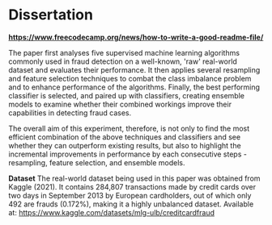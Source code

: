 # Dissertation

**https://www.freecodecamp.org/news/how-to-write-a-good-readme-file/**


The paper first analyses five supervised machine learning algorithms commonly used in fraud detection on a well-known, 'raw' real-world dataset and evaluates their performance. It then applies several resampling and feature selection techniques to combat the class imbalance problem and to enhance performance of the algorithms. Finally, the best performing classifier is selected, and paired up with classifiers, creating ensemble models to examine whether their combined workings improve their capabilities in detecting fraud cases. 

The overall aim of this experiment, therefore, is not only to find the most efficient combination of the above techniques and classifiers and see whether they can outperform existing results, but also to highlight the incremental improvements in performance by each consecutive steps - resampling, feature selection, and ensemble models. 

**Dataset**
The real-world dataset being used in this paper was obtained from Kaggle (2021). It contains 284,807 transactions made by credit cards over two days in September 2013 by European cardholders, out of which only 492 are frauds (0.172%), making it a highly unbalanced dataset. Available at: https://www.kaggle.com/datasets/mlg-ulb/creditcardfraud
